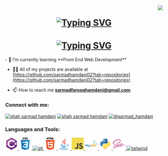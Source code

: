 <img align="right" src="https://api.visitorbadge.io/api/visitors?path=https%3A%2F%2Fgithub.com%2Fsarmadhamdani02&label=Visitors&labelColor=%23263759&countColor=%2337d67a&style=flat&labelStyle=none" />

<h1 align="center">
<a href="https://github.com/sarmadhamdani02"><img src="https://readme-typing-svg.herokuapp.com?font=M+PLUS+1+Code&weight=500&size=30&duration=3000&pause=500&color=44F748&center=true&vCenter=true&width=435&lines=Hello+%F0%9F%91%8B;Assalam-o-Alaikum!+%F0%9F%99%82" alt="Typing SVG" /></a>
</h1>
<h1 align="center">
  <a href="https://github.com/sarmadhamdani02"><img src="https://readme-typing-svg.herokuapp.com?font=fira+code&weight=500&size=50&duration=1000&pause=500&color=93F7DB&center=true&vCenter=true&repeat=false&width=635&lines=Shah+Sarmad+Hamdani" alt="Typing SVG" /></a>
</h1>- 🌱 I’m currently learning **Front End Web Development**

- 👨‍💻 All of my projects are available at [https://github.com/sarmadhamdani02?tab=repositories](https://github.com/sarmadhamdani02?tab=repositories)

- 📫 How to reach me **sarmadfarooqhamdani@gmail.com**

<h3 align="left">Connect with me:</h3>
<p align="left">
<a href="https://linkedin.com/in/shah sarmad hamdani" target="blank"><img align="center" src="https://raw.githubusercontent.com/rahuldkjain/github-profile-readme-generator/master/src/images/icons/Social/linked-in-alt.svg" alt="shah sarmad hamdani" height="30" width="40" /></a>
<a href="https://fb.com/shah sarmad hamdani" target="blank"><img align="center" src="https://raw.githubusercontent.com/rahuldkjain/github-profile-readme-generator/master/src/images/icons/Social/facebook.svg" alt="shah sarmad hamdani" height="30" width="40" /></a>
<a href="https://instagram.com/@sarmad_hamdani" target="blank"><img align="center" src="https://raw.githubusercontent.com/rahuldkjain/github-profile-readme-generator/master/src/images/icons/Social/instagram.svg" alt="@sarmad_hamdani" height="30" width="40" /></a>
</p>

<h3 align="left">Languages and Tools:</h3>
<p align="left"> <a href="https://www.w3schools.com/cs/" target="_blank" rel="noreferrer"> <img src="https://raw.githubusercontent.com/devicons/devicon/master/icons/csharp/csharp-original.svg" alt="csharp" width="40" height="40"/> </a> <a href="https://www.w3schools.com/css/" target="_blank" rel="noreferrer"> <img src="https://raw.githubusercontent.com/devicons/devicon/master/icons/css3/css3-original-wordmark.svg" alt="css3" width="40" height="40"/> </a> <a href="https://git-scm.com/" target="_blank" rel="noreferrer"> <img src="https://www.vectorlogo.zone/logos/git-scm/git-scm-icon.svg" alt="git" width="40" height="40"/> </a> <a href="https://www.w3.org/html/" target="_blank" rel="noreferrer"> <img src="https://raw.githubusercontent.com/devicons/devicon/master/icons/html5/html5-original-wordmark.svg" alt="html5" width="40" height="40"/> </a> <a href="https://www.java.com" target="_blank" rel="noreferrer"> <img src="https://raw.githubusercontent.com/devicons/devicon/master/icons/java/java-original.svg" alt="java" width="40" height="40"/> </a> <a href="https://developer.mozilla.org/en-US/docs/Web/JavaScript" target="_blank" rel="noreferrer"> <img src="https://raw.githubusercontent.com/devicons/devicon/master/icons/javascript/javascript-original.svg" alt="javascript" width="40" height="40"/> </a> <a href="https://www.mysql.com/" target="_blank" rel="noreferrer"> <img src="https://raw.githubusercontent.com/devicons/devicon/master/icons/mysql/mysql-original-wordmark.svg" alt="mysql" width="40" height="40"/> </a> <a href="https://www.python.org" target="_blank" rel="noreferrer"> <img src="https://raw.githubusercontent.com/devicons/devicon/master/icons/python/python-original.svg" alt="python" width="40" height="40"/> </a> <a href="https://sass-lang.com" target="_blank" rel="noreferrer"> <img src="https://raw.githubusercontent.com/devicons/devicon/master/icons/sass/sass-original.svg" alt="sass" width="40" height="40"/> </a> <a href="https://tailwindcss.com/" target="_blank" rel="noreferrer"> <img src="https://www.vectorlogo.zone/logos/tailwindcss/tailwindcss-icon.svg" alt="tailwind" width="40" height="40"/> </a> </p>
